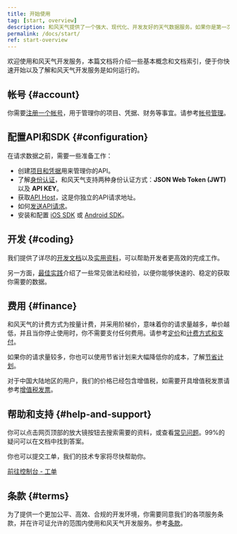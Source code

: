 ```yaml
---
title: 开始使用
tag: [start, overview]
description: 和风天气提供了一个强大、现代化、开发友好的天气数据服务。如果你是第一次接触我们的天气数据，那么可以根据下方文档快速的了解和风天气是如何运行以及所涉及到的相关概念。
permalink: /docs/start/
ref: start-overview
---
```


欢迎使用和风天气开发服务，本篇文档将介绍一些基本概念和文档索引，便于你快速开始以及了解和风天气开发服务是如何运行的。

## 帐号 {#account}

你需要[注册一个帐号](https://id.qweather.com/#/register?redirect=https%3A%2F%2Fconsole.qweather.com)，用于管理你的项目、凭据、财务等事宜。请参考[帐号管理](/docs/account/)。

## 配置API和SDK {#configuration}

在请求数据之前，需要一些准备工作：

- 创建[项目和凭据](/docs/configuration/project-and-key/)用来管理你的API。
- 了解[身份认证](/docs/configuration/authentication/)，和风天气支持两种身份认证方式：**JSON Web Token (JWT)** 以及 **API KEY**。
- 获取[API Host](/docs/configuration/api-host/)，这是你独立的API请求地址。
- 如何[发送API请求](/docs/configuration/api-config/)。
- 安装和配置 [iOS SDK](/docs/configuration/ios-sdk-config/) 或 [Android SDK](/docs/configuration/android-sdk-config/)。

## 开发 {#coding}

我们提供了详尽的[开发文档](/docs/api/)以及[实用资料](/docs/resource/)，可以帮助开发者更高效的完成工作。

另一方面，[最佳实践](/docs/best-practices/)介绍了一些常见做法和经验，以便你能够快速的、稳定的获取你需要的数据。

## 费用 {#finance}

和风天气的计费方式为按量计费，并采用阶梯价，意味着你的请求量越多，单价越低，并且当你停止使用时，你不需要支付任何费用。请参考[定价](/docs/finance/pricing/)和[计费方式和支付](/docs/finance/billing-and-payment/)。

如果你的请求量较多，你也可以使用节省计划来大幅降低你的成本，了解[节省计划](/docs/finance/savings-plans/)。

对于中国大陆地区的用户，我们的价格已经包含增值税，如需要开具增值税发票请参考[增值税发票](/docs/finance/vat-invoice/)。

## 帮助和支持 {#help-and-support}

你可以点击网页顶部的放大镜按钮去搜索需要的资料，或查看[常见问题](/help/)。99%的疑问可以在文档中找到答案。

你也可以提交工单，我们的技术专家将尽快帮助你。

[前往控制台 - 工单](https://console.qweather.com/support/ticket)

## 条款 {#terms}

为了提供一个更加公平、高效、合规的开发环境，你需要同意我们的各项服务条款，并在许可证允许的范围内使用和风天气开发服务。参考[条款](/docs/terms/)。


